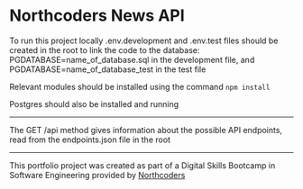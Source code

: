 # Northcoders News API

To run this project locally .env.development and .env.test files should be created in the root to link the code to the database: PGDATABASE=name_of_database.sql in the development file, and PGDATABASE=name_of_database_test in the test file

Relevant modules should be installed using the command `npm install`

Postgres should also be installed and running

---

The GET /api method gives information about the possible API endpoints, read from the endpoints.json file in the root

---

This portfolio project was created as part of a Digital Skills Bootcamp in Software Engineering provided by [Northcoders](https://northcoders.com/)
